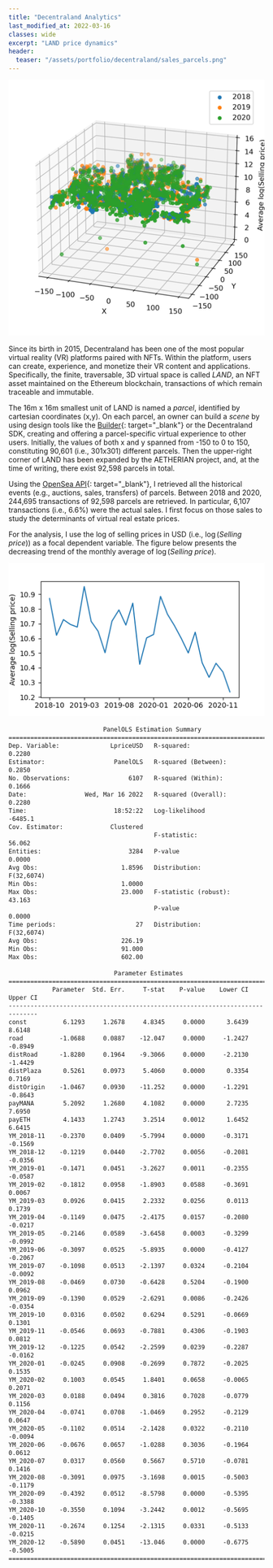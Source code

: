 ```yaml
---
title: "Decentraland Analytics"
last_modified_at: 2022-03-16
classes: wide
excerpt: "LAND price dynamics"
header:
  teaser: "/assets/portfolio/decentraland/sales_parcels.png"
---
```

<img src="/assets/portfolio/decentraland/sales_parcels.png" width="700"/>

Since its birth in 2015, Decentraland has been one of the most popular virtual reality (VR) platforms paired with NFTs. Within the platform, users can create, experience, and monetize their VR content and applications. Specifically, the finite, traversable, 3D virtual space is called _LAND_, an NFT asset maintained on the Ethereum blockchain, transactions of which remain traceable and immutable.

The 16m x 16m smallest unit of LAND is named a _parcel_, identified by cartesian coordinates (x,y). On each parcel, an owner can build a _scene_ by using design tools like the [Builder](https://builder.decentraland.org/){: target="_blank"} or the Decentraland SDK, creating and offering a parcel-specific virtual experience to other users. Initially, the values of both x and y spanned from -150 to 0 to 150, constituting 90,601 (i.e., 301x301) different parcels. Then the upper-right corner of LAND has been expanded by the AETHERIAN project, and, at the time of writing, there exist 92,598 parcels in total.

Using the [OpenSea API](https://docs.opensea.io/reference/api-overview){: target="_blank"}, I retrieved all the historical events (e.g., auctions, sales, transfers) of parcels. Between 2018 and 2020, 244,695 transactions of 92,598 parcels are retrieved. In particular, 6,107 transactions (i.e., 6.6%) were the actual sales. I first focus on those sales to study the determinants of virtual real estate prices.

For the analysis, I use the log of selling prices in USD (i.e., $\log{(Selling \text{ } price)}$) as a focal dependent variable. The figure below presents the decreasing trend of the monthly average of $\log{(Selling \text{ } price)}$.

<img src="/assets/portfolio/decentraland/sales_yearmonth.png" width="700"/>



                              PanelOLS Estimation Summary                           
    ================================================================================
    Dep. Variable:              LpriceUSD   R-squared:                        0.2280
    Estimator:                   PanelOLS   R-squared (Between):              0.2850
    No. Observations:                6107   R-squared (Within):               0.1666
    Date:                Wed, Mar 16 2022   R-squared (Overall):              0.2280
    Time:                        18:52:22   Log-likelihood                   -6485.1
    Cov. Estimator:             Clustered                                           
                                            F-statistic:                      56.062
    Entities:                        3284   P-value                           0.0000
    Avg Obs:                       1.8596   Distribution:                 F(32,6074)
    Min Obs:                       1.0000                                           
    Max Obs:                       23.000   F-statistic (robust):             43.163
                                            P-value                           0.0000
    Time periods:                      27   Distribution:                 F(32,6074)
    Avg Obs:                       226.19                                           
    Min Obs:                       91.000                                           
    Max Obs:                       602.00                                           
                                                                                    
                                 Parameter Estimates                              
    ==============================================================================
                Parameter  Std. Err.     T-stat    P-value    Lower CI    Upper CI
    ------------------------------------------------------------------------------
    const          6.1293     1.2678     4.8345     0.0000      3.6439      8.6148
    road          -1.0688     0.0887    -12.047     0.0000     -1.2427     -0.8949
    distRoad      -1.8280     0.1964    -9.3066     0.0000     -2.2130     -1.4429
    distPlaza      0.5261     0.0973     5.4060     0.0000      0.3354      0.7169
    distOrigin    -1.0467     0.0930    -11.252     0.0000     -1.2291     -0.8643
    payMANA        5.2092     1.2680     4.1082     0.0000      2.7235      7.6950
    payETH         4.1433     1.2743     3.2514     0.0012      1.6452      6.6415
    YM_2018-11    -0.2370     0.0409    -5.7994     0.0000     -0.3171     -0.1569
    YM_2018-12    -0.1219     0.0440    -2.7702     0.0056     -0.2081     -0.0356
    YM_2019-01    -0.1471     0.0451    -3.2627     0.0011     -0.2355     -0.0587
    YM_2019-02    -0.1812     0.0958    -1.8903     0.0588     -0.3691      0.0067
    YM_2019-03     0.0926     0.0415     2.2332     0.0256      0.0113      0.1739
    YM_2019-04    -0.1149     0.0475    -2.4175     0.0157     -0.2080     -0.0217
    YM_2019-05    -0.2146     0.0589    -3.6458     0.0003     -0.3299     -0.0992
    YM_2019-06    -0.3097     0.0525    -5.8935     0.0000     -0.4127     -0.2067
    YM_2019-07    -0.1098     0.0513    -2.1397     0.0324     -0.2104     -0.0092
    YM_2019-08    -0.0469     0.0730    -0.6428     0.5204     -0.1900      0.0962
    YM_2019-09    -0.1390     0.0529    -2.6291     0.0086     -0.2426     -0.0354
    YM_2019-10     0.0316     0.0502     0.6294     0.5291     -0.0669      0.1301
    YM_2019-11    -0.0546     0.0693    -0.7881     0.4306     -0.1903      0.0812
    YM_2019-12    -0.1225     0.0542    -2.2599     0.0239     -0.2287     -0.0162
    YM_2020-01    -0.0245     0.0908    -0.2699     0.7872     -0.2025      0.1535
    YM_2020-02     0.1003     0.0545     1.8401     0.0658     -0.0065      0.2071
    YM_2020-03     0.0188     0.0494     0.3816     0.7028     -0.0779      0.1156
    YM_2020-04    -0.0741     0.0708    -1.0469     0.2952     -0.2129      0.0647
    YM_2020-05    -0.1102     0.0514    -2.1428     0.0322     -0.2110     -0.0094
    YM_2020-06    -0.0676     0.0657    -1.0288     0.3036     -0.1964      0.0612
    YM_2020-07     0.0317     0.0560     0.5667     0.5710     -0.0781      0.1416
    YM_2020-08    -0.3091     0.0975    -3.1698     0.0015     -0.5003     -0.1179
    YM_2020-09    -0.4392     0.0512    -8.5798     0.0000     -0.5395     -0.3388
    YM_2020-10    -0.3550     0.1094    -3.2442     0.0012     -0.5695     -0.1405
    YM_2020-11    -0.2674     0.1254    -2.1315     0.0331     -0.5133     -0.0215
    YM_2020-12    -0.5890     0.0451    -13.046     0.0000     -0.6775     -0.5005
    ==============================================================================
